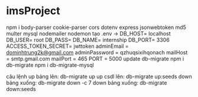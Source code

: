 # imsProject
npm i body-parser cookie-parser cors dotenv express jsonwebtoken md5 multer mysql nodemailer nodemon
tạo .env -> 
DB_HOST= localhost
DB_USER= root
DB_PASS=
DB_NAME= internship
DB_PORT= 3306
ACCESS_TOKEN_SECRET= jwttoken
adminEmail = dominhtrung2k@gmail.com
adminPassword = qzhuqsixihqonach
mailHost = smtp.gmail.com
mailPort = 465
PORT = 5000
update  db-migrate
 npm i db-migrate 
 npm i  db-migrate-mysql

 câu lệnh 
 up bảng lên:  db-migrate up
 up csdl lên: db-migrate up:seeds
 down bảng xuống:  db-migrate down -c 7
 down bảng xuống:  db-migrate down:seeds



